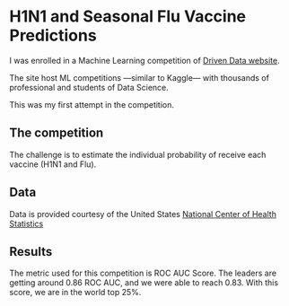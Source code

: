 # H1N1 and Seasonal Flu Vaccine Predictions
I was enrolled in a Machine Learning competition of [Driven Data website](https://www.drivendata.org/). 

The site host ML competitions —similar to Kaggle— with thousands of professional and students of Data Science.

This was my first attempt in the competition.

## The competition
The challenge is to estimate the individual probability of receive each vaccine (H1N1 and Flu).

## Data
Data is provided courtesy of the United States [National Center of Health Statistics](https://www.cdc.gov/nchs/index.htm)

## Results
The metric used for this competition is ROC AUC Score.
The leaders are getting around 0.86 ROC AUC, and we were able to reach 0.83. With this score, we are in the world top 25%.

